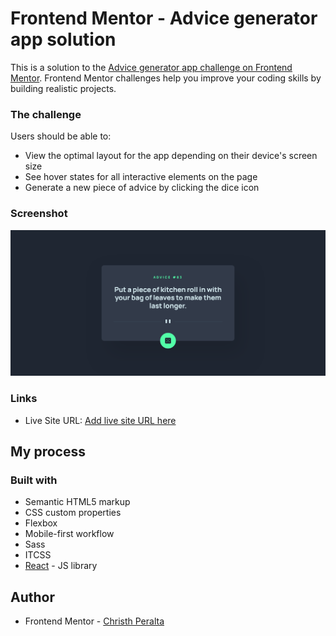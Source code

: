 # Frontend Mentor - Advice generator app solution

This is a solution to the [Advice generator app challenge on Frontend Mentor](https://www.frontendmentor.io/challenges/advice-generator-app-QdUG-13db). Frontend Mentor challenges help you improve your coding skills by building realistic projects.



### The challenge

Users should be able to:

- View the optimal layout for the app depending on their device's screen size
- See hover states for all interactive elements on the page
- Generate a new piece of advice by clicking the dice icon

### Screenshot

![](./public/design/Screenshot%202023-06-16%20at%2011-26-26%20Vite%20React.png)


### Links

- Live Site URL: [Add live site URL here](https://christhperalta.github.io/Advice-generator-app/)

## My process

### Built with

- Semantic HTML5 markup
- CSS custom properties
- Flexbox
- Mobile-first workflow
- Sass
- ITCSS
- [React](https://reactjs.org/) - JS library


## Author

- Frontend Mentor - [Christh Peralta](https://www.frontendmentor.io/home)

